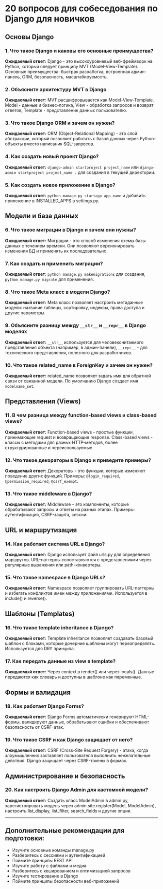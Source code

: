 # 20 вопросов для собеседования по Django для новичков

## Основы Django

### 1. Что такое Django и каковы его основные преимущества?
**Ожидаемый ответ:** Django - это высокоуровневый веб-фреймворк на Python, который следует принципу MVT (Model-View-Template). Основные преимущества: быстрая разработка, встроенная админ-панель, ORM, безопасность, масштабируемость.

### 2. Объясните архитектуру MVT в Django
**Ожидаемый ответ:** MVT расшифровывается как Model-View-Template. Model - данные и бизнес-логика, View - обработка запросов и возврат ответов, Template - представление данных пользователю.

### 3. Что такое Django ORM и зачем он нужен?
**Ожидаемый ответ:** ORM (Object-Relational Mapping) - это слой абстракции, который позволяет работать с базой данных через Python-объекты вместо написания SQL-запросов.

### 4. Как создать новый проект Django?
**Ожидаемый ответ:** `django-admin startproject project_name` или `django-admin startproject project_name .` для создания в текущей директории.

### 5. Как создать новое приложение в Django?
**Ожидаемый ответ:** `python manage.py startapp app_name` и добавить приложение в INSTALLED_APPS в settings.py.

## Модели и база данных

### 6. Что такое миграции в Django и зачем они нужны?
**Ожидаемый ответ:** Миграции - это способ изменения схемы базы данных с течением времени. Они позволяют версионировать изменения БД и применять их последовательно.

### 7. Как создать и применить миграции?
**Ожидаемый ответ:** `python manage.py makemigrations` для создания, `python manage.py migrate` для применения.

### 8. Что такое Meta класс в модели Django?
**Ожидаемый ответ:** Meta класс позволяет настроить метаданные модели: название таблицы, сортировку, индексы, права доступа и другие параметры.

### 9. Объясните разницу между `__str__` и `__repr__` в Django моделях
**Ожидаемый ответ:** `__str__` используется для человекочитаемого представления объекта (например, в админ-панели), `__repr__` - для технического представления, полезного для разработчиков.

### 10. Что такое related_name в ForeignKey и зачем он нужен?
**Ожидаемый ответ:** related_name позволяет задать имя для обратной связи от связанной модели. По умолчанию Django создает имя `modelname_set`.

## Представления (Views)

### 11. В чем разница между function-based views и class-based views?
**Ожидаемый ответ:** Function-based views - простые функции, принимающие request и возвращающие response. Class-based views - классы с методами для разных HTTP-методов, более структурированные и переиспользуемые.

### 12. Что такое декораторы в Django и приведите примеры?
**Ожидаемый ответ:** Декораторы - это функции, которые изменяют поведение других функций. Примеры: `@login_required`, `@permission_required`, `@csrf_exempt`.

### 13. Что такое middleware в Django?
**Ожидаемый ответ:** Middleware - это компоненты, которые обрабатывают запросы и ответы на разных этапах. Примеры: аутентификация, CSRF-защита, сессии.

## URL и маршрутизация

### 14. Как работает система URL в Django?
**Ожидаемый ответ:** Django использует файл urls.py для определения маршрутов. URL-паттерны сопоставляются с представлениями через регулярные выражения или path-конвертеры.

### 15. Что такое namespace в Django URLs?
**Ожидаемый ответ:** Namespace позволяет группировать URL-паттерны и избегать конфликтов имен между приложениями. Используется в include() и reverse().

## Шаблоны (Templates)

### 16. Что такое template inheritance в Django?
**Ожидаемый ответ:** Template inheritance позволяет создавать базовый шаблон с блоками, которые дочерние шаблоны могут переопределять. Используется для DRY принципа.

### 17. Как передать данные из view в template?
**Ожидаемый ответ:** Через context в render() или через locals(). Данные передаются как словарь и доступны в шаблоне как переменные.

## Формы и валидация

### 18. Как работает Django Forms?
**Ожидаемый ответ:** Django Forms автоматически генерируют HTML-формы, валидируют данные, обрабатывают ошибки и обеспечивают безопасность от CSRF-атак.

### 19. Что такое CSRF и как Django защищает от него?
**Ожидаемый ответ:** CSRF (Cross-Site Request Forgery) - атака, когда злоумышленник заставляет пользователя выполнить нежелательные действия. Django защищает через CSRF-токены в формах.

## Администрирование и безопасность

### 20. Как настроить Django Admin для кастомной модели?
**Ожидаемый ответ:** Создать класс ModelAdmin в admin.py, зарегистрировать модель через admin.site.register(Model, ModelAdmin), настроить list_display, list_filter, search_fields и другие опции.

---

## Дополнительные рекомендации для подготовки:

- Изучите основные команды manage.py
- Разберитесь с сессиями и аутентификацией
- Поймите принципы REST API
- Изучите работу с файлами и медиа
- Разберитесь с кешированием и оптимизацией запросов
- Изучите тестирование в Django
- Поймите принципы безопасности веб-приложений 